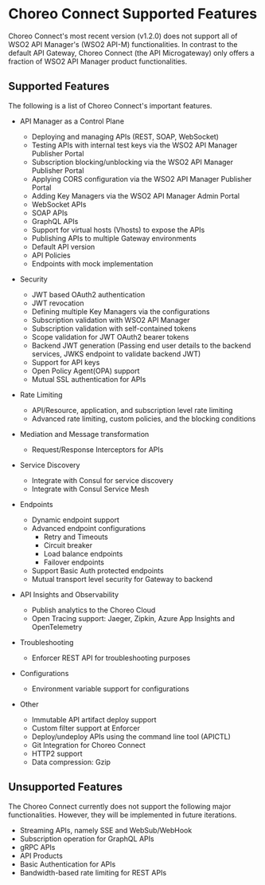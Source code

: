 # Choreo Connect Supported Features

Choreo Connect's most recent version (v1.2.0) does not support all of WSO2 API Manager's (WSO2 API-M) functionalities. In contrast to the default API Gateway, Choreo Connect (the API Microgateway) only offers a fraction of WSO2 API Manager product functionalities. 

## Supported Features

The following is a list of Choreo Connect's important features.

- API Manager as a Control Plane
    - Deploying and managing APIs (REST, SOAP, WebSocket)
    - Testing APIs with internal test keys via the WSO2 API Manager Publisher Portal
    - Subscription blocking/unblocking via the WSO2 API Manager Publisher Portal
    - Applying CORS configuration via the WSO2 API Manager Publisher Portal
    - Adding Key Managers via the WSO2 API Manager Admin Portal
    - WebSocket APIs
    - SOAP APIs
    - GraphQL APIs
    - Support for virtual hosts (Vhosts) to expose the APIs
    - Publishing APIs to multiple Gateway environments
    - Default API version
    - API Policies
    - Endpoints with mock implementation

- Security
    - JWT based OAuth2 authentication
    - JWT revocation
    - Defining multiple Key Managers via the configurations
    - Subscription validation with WSO2 API Manager
    - Subscription validation with self-contained tokens
    - Scope validation for JWT OAuth2 bearer tokens
    - Backend JWT generation (Passing end user details to the backend services, JWKS endpoint to validate backend JWT)
    - Support for API keys
    - Open Policy Agent(OPA) support
    - Mutual SSL authentication for APIs

- Rate Limiting
    - API/Resource, application, and subscription level rate limiting 
    - Advanced rate limiting, custom policies, and the blocking conditions

- Mediation and Message transformation
    - Request/Response Interceptors for APIs

- Service Discovery
    - Integrate with Consul for service discovery
    - Integrate with Consul Service Mesh

- Endpoints
    - Dynamic endpoint support
    - Advanced endpoint configurations
        - Retry and Timeouts
        - Circuit breaker
        - Load balance endpoints
        - Failover endpoints
    - Support Basic Auth protected endpoints
    - Mutual transport level security for Gateway to backend

- API Insights and Observability
    - Publish analytics to the Choreo Cloud
    - Open Tracing support: Jaeger, Zipkin, Azure App Insights and OpenTelemetry 

- Troubleshooting 
    - Enforcer REST API for troubleshooting purposes

- Configurations
    - Environment variable support for configurations

- Other
    - Immutable API artifact deploy support
    - Custom filter support at Enforcer
    - Deploy/undeploy APIs using the command line tool (APICTL)
    - Git Integration for Choreo Connect
    - HTTP2 support
    - Data compression: Gzip

## Unsupported Features

The Choreo Connect currently does not support the following major functionalities. However, they will be implemented in future iterations.

- Streaming APIs, namely SSE and WebSub/WebHook
- Subscription operation for GraphQL APIs
- gRPC APIs
- API Products
- Basic Authentication for APIs
- Bandwidth-based rate limiting for REST APIs
  
